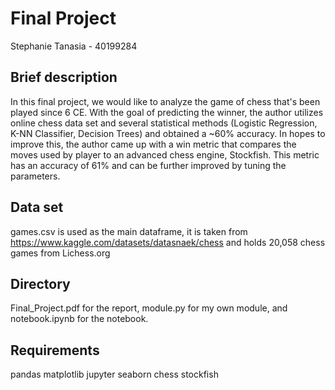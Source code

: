 # Final Project
Stephanie Tanasia - 40199284

## Brief description
In this final project, we would like to analyze the game of chess that's been played since 6 CE. With the goal of predicting the winner, the author utilizes online chess data set and several statistical methods (Logistic Regression, K-NN Classifier, Decision Trees) and obtained a ~60% accuracy. In hopes to improve this, the author came up with a win metric that compares the moves used by player to an advanced chess engine, Stockfish. This metric has an accuracy of 61% and can be further improved by tuning the parameters.

## Data set
games.csv is used as the main dataframe, it is taken from https://www.kaggle.com/datasets/datasnaek/chess and holds 20,058 chess games from Lichess.org

## Directory
Final_Project.pdf for the report, module.py for my own module, and notebook.ipynb for the notebook.

## Requirements
pandas
matplotlib
jupyter
seaborn
chess
stockfish

